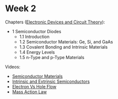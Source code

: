 # Week 2

Chapters ([Electronic Devices and Circuit Theory](https://annas-archive.org/md5/1fec9964c4c69b9aedb545bc50eff5de)):
- 1 Semiconductor Diodes
    - 1.1 Introduction
    - 1.2 Semiconductor Materials: Ge, Si, and GaAs
    - 1.3 Covalent Bonding and Intrinsic Materials
    - 1.4 Energy Levels
    - 1.5 n-Type and p-Type Materials

Videos:
- [Semiconductor Materials](https://www.youtube.com/watch?v=7jaa1rlW7Ak)
- [Intrinsic and Extrinsic Semiconductors](https://www.youtube.com/watch?v=z3MlkNUuq9w)
- [Electron Vs Hole Flow](https://www.youtube.com/watch?v=QpqDBq9zxw4)
- [Mass Action Law](https://www.youtube.com/watch?v=yu8xvHHTij0)
<!-- - [Charge Densities in a Semiconductor](https://www.youtube.com/watch?v=VQzY8d7OjG8) -->
<!-- - [Conductivity of a Semiconductor](https://www.youtube.com/watch?v=qy6oOGNy8Vc) -->

<!-- Exercises:
- Conductivity of Semiconductors
    - [Part 1](https://www.youtube.com/watch?v=WbDvUitRKi8)
    - [Part 2](https://www.youtube.com/watch?v=rjP9kuUaTcc) -->